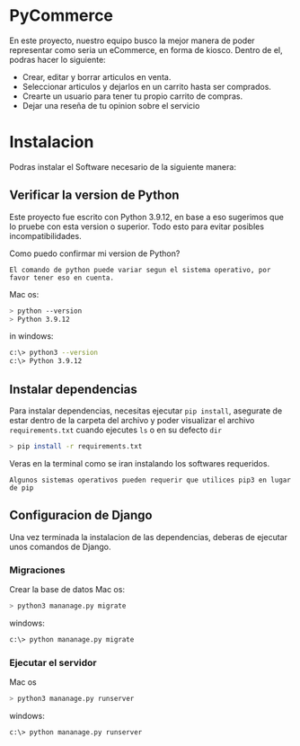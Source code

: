 # PyCommerce

En este proyecto, nuestro equipo busco la mejor manera de poder representar como seria un eCommerce, en forma de kiosco.
Dentro de el, podras hacer lo siguiente:

- Crear, editar y borrar articulos en venta.
- Seleccionar articulos y dejarlos en un carrito hasta ser comprados.
- Crearte un usuario para tener tu propio carrito de compras.
- Dejar una reseña de tu opinion sobre el servicio 

# Instalacion 

Podras instalar el Software necesario de la siguiente manera:

## Verificar la version de Python
Este proyecto fue escrito con Python 3.9.12, en base a eso sugerimos que lo pruebe con esta version o superior. Todo esto para evitar posibles incompatibilidades.

Como puedo confirmar mi version de Python? 

` El comando de python puede variar segun el sistema operativo, por favor tener eso en cuenta. `

Mac os:

```bash
> python --version
> Python 3.9.12
```

in windows:

```bash
c:\> python3 --version
c:\> Python 3.9.12
```

## Instalar dependencias

Para instalar dependencias, necesitas ejecutar `pip install`, asegurate de estar dentro de la carpeta del archivo y poder visualizar el archivo `requirements.txt` cuando ejecutes `ls` o en su defecto `dir`

```bash
> pip install -r requirements.txt
```
Veras en la terminal como se iran instalando los softwares requeridos.

`Algunos sistemas operativos pueden requerir que utilices pip3 en lugar de pip `

## Configuracion de Django

Una vez terminada la instalacion de las dependencias, deberas de ejecutar unos comandos de Django.

### Migraciones

Crear la base de datos
Mac os:
```bash
> python3 mananage.py migrate
```
windows:
```bash
c:\> python mananage.py migrate
```

### Ejecutar el servidor
Mac os
```bash
> python3 mananage.py runserver
```
windows:
```bash
c:\> python mananage.py runserver
```

